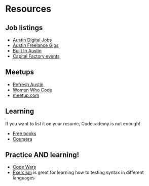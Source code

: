 # Resources

## Job listings
* [Austin Digital Jobs](https://www.facebook.com/groups/austindigitaljobs)
* [Austin Freelance Gigs](https://www.facebook.com/groups/freelanceatx/)
* [Built In Austin](http://www.builtinaustin.com/)
* [Capital Factory events](https://capitalfactory.com/events/)

## Meetups
* [Refresh Austin](http://www.refreshaustin.org/)
* [Women Who Code](http://www.meetup.com/Women-Who-Code-Austin/)
* [meetup.com](http://www.meetup.com/)

## Learning
If you want to list it on your resume, Codecademy is not enough!
* [Free books](https://github.com/vhf/free-programming-books/blob/master/free-programming-books.md)
* [Coursera](https://www.coursera.org/)

## Practice AND learning!
* [Code Wars](https://www.codewars.com/)
* [Exercism](http://exercism.io/) is great for learning how to testing syntax in different languages
